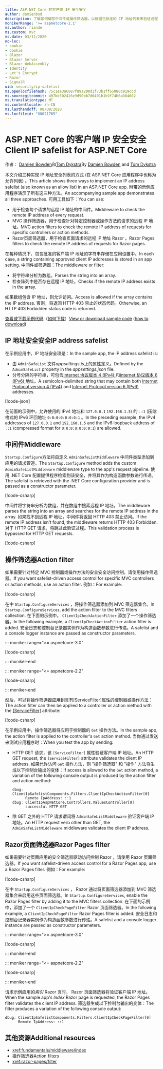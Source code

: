 ```yaml
---
title: ASP.NET Core 的客户端 IP 安全安全
author: damienbod
description: 了解如何编写中间件或操作筛选器，以根据已批准的 IP 地址列表来验证远程 IP 地址。
monikerRange: '>= aspnetcore-2.1'
ms.author: riande
ms.custom: mvc
ms.date: 03/12/2020
no-loc:
- cookie
- Cookie
- Blazor
- Blazor Server
- Blazor WebAssembly
- Identity
- Let's Encrypt
- Razor
- SignalR
uid: security/ip-safelist
ms.openlocfilehash: 75c1ea3a6087f89a200d1f73b1ff65080c819ccd
ms.sourcegitcommit: 497be502426e9d90bb7d0401b1b9f74b6a384682
ms.translationtype: MT
ms.contentlocale: zh-CN
ms.lasthandoff: 08/08/2020
ms.locfileid: "88021765"
---
```

# <a name="client-ip-safelist-for-aspnet-core"></a><span data-ttu-id="07390-103">ASP.NET Core 的客户端 IP 安全安全</span><span class="sxs-lookup"><span data-stu-id="07390-103">Client IP safelist for ASP.NET Core</span></span>

<span data-ttu-id="07390-104">作者： [Damien Bowden](https://twitter.com/damien_bod)和[Tom Dykstra](https://github.com/tdykstra)</span><span class="sxs-lookup"><span data-stu-id="07390-104">By [Damien Bowden](https://twitter.com/damien_bod) and [Tom Dykstra](https://github.com/tdykstra)</span></span>
 
<span data-ttu-id="07390-105">本文介绍三种实现 IP 地址安全列表的方式 (在 ASP.NET Core 应用程序中也称为允许列表) 。</span><span class="sxs-lookup"><span data-stu-id="07390-105">This article shows three ways to implement an IP address safelist (also known as an allow list) in an ASP.NET Core app.</span></span> <span data-ttu-id="07390-106">附带的示例应用程序演示了所有这三种方法。</span><span class="sxs-lookup"><span data-stu-id="07390-106">An accompanying sample app demonstrates all three approaches.</span></span> <span data-ttu-id="07390-107">可用工具如下：</span><span class="sxs-lookup"><span data-stu-id="07390-107">You can use:</span></span>

* <span data-ttu-id="07390-108">用于检查每个请求的远程 IP 地址的中间件。</span><span class="sxs-lookup"><span data-stu-id="07390-108">Middleware to check the remote IP address of every request.</span></span>
* <span data-ttu-id="07390-109">MVC 操作筛选器，用于检查针对特定控制器或操作方法的请求的远程 IP 地址。</span><span class="sxs-lookup"><span data-stu-id="07390-109">MVC action filters to check the remote IP address of requests for specific controllers or action methods.</span></span>
* <span data-ttu-id="07390-110">Razor页面筛选器，用于检查页面请求的远程 IP 地址 Razor 。</span><span class="sxs-lookup"><span data-stu-id="07390-110">Razor Pages filters to check the remote IP address of requests for Razor pages.</span></span>

<span data-ttu-id="07390-111">在每种情况下，包含批准的客户端 IP 地址的字符串存储在应用设置中。</span><span class="sxs-lookup"><span data-stu-id="07390-111">In each case, a string containing approved client IP addresses is stored in an app setting.</span></span> <span data-ttu-id="07390-112">中间件或筛选器：</span><span class="sxs-lookup"><span data-stu-id="07390-112">The middleware or filter:</span></span>

* <span data-ttu-id="07390-113">将字符串分析为数组。</span><span class="sxs-lookup"><span data-stu-id="07390-113">Parses the string into an array.</span></span> 
* <span data-ttu-id="07390-114">检查阵列中是否存在远程 IP 地址。</span><span class="sxs-lookup"><span data-stu-id="07390-114">Checks if the remote IP address exists in the array.</span></span>

<span data-ttu-id="07390-115">如果数组包含 IP 地址，则允许访问。</span><span class="sxs-lookup"><span data-stu-id="07390-115">Access is allowed if the array contains the IP address.</span></span> <span data-ttu-id="07390-116">否则，将返回 HTTP 403 禁止的状态代码。</span><span class="sxs-lookup"><span data-stu-id="07390-116">Otherwise, an HTTP 403 Forbidden status code is returned.</span></span>

<span data-ttu-id="07390-117">[查看或下载示例代码](https://github.com/dotnet/AspNetCore.Docs/tree/master/aspnetcore/security/ip-safelist/samples)（[如何下载](xref:index#how-to-download-a-sample)）</span><span class="sxs-lookup"><span data-stu-id="07390-117">[View or download sample code](https://github.com/dotnet/AspNetCore.Docs/tree/master/aspnetcore/security/ip-safelist/samples) ([how to download](xref:index#how-to-download-a-sample))</span></span>

## <a name="ip-address-safelist"></a><span data-ttu-id="07390-118">IP 地址安全安全</span><span class="sxs-lookup"><span data-stu-id="07390-118">IP address safelist</span></span>

<span data-ttu-id="07390-119">在示例应用中，IP 地址安全项是：</span><span class="sxs-lookup"><span data-stu-id="07390-119">In the sample app, the IP address safelist is:</span></span>

* <span data-ttu-id="07390-120">由 `AdminSafeList` 文件*appsettings.js上*的属性定义。</span><span class="sxs-lookup"><span data-stu-id="07390-120">Defined by the `AdminSafeList` property in the *appsettings.json* file.</span></span>
* <span data-ttu-id="07390-121">分号分隔的字符串，可包含[Internet 协议版本 4 (IPv4) ](https://wikipedia.org/wiki/IPv4)和[internet 协议版本 6 (IPv6) ](https://wikipedia.org/wiki/IPv6)地址。</span><span class="sxs-lookup"><span data-stu-id="07390-121">A semicolon-delimited string that may contain both [Internet Protocol version 4 (IPv4)](https://wikipedia.org/wiki/IPv4) and [Internet Protocol version 6 (IPv6)](https://wikipedia.org/wiki/IPv6) addresses.</span></span>

[!code-json[](ip-safelist/samples/3.x/ClientIpAspNetCore/appsettings.json?range=1-3&highlight=2)]

<span data-ttu-id="07390-122">在前面的示例中，允许使用的 IPv4 地址和 `127.0.0.1` `192.168.1.5`) 的 `::1` (压缩格式的 IPv6 环回地址 `0:0:0:0:0:0:0:1` 。</span><span class="sxs-lookup"><span data-stu-id="07390-122">In the preceding example, the IPv4 addresses of `127.0.0.1` and `192.168.1.5` and the IPv6 loopback address of `::1` (compressed format for `0:0:0:0:0:0:0:1`) are allowed.</span></span>

## <a name="middleware"></a><span data-ttu-id="07390-123">中间件</span><span class="sxs-lookup"><span data-stu-id="07390-123">Middleware</span></span>

<span data-ttu-id="07390-124">`Startup.Configure`方法将自定义 `AdminSafeListMiddleware` 中间件类型添加到应用的请求管道。</span><span class="sxs-lookup"><span data-stu-id="07390-124">The `Startup.Configure` method adds the custom `AdminSafeListMiddleware` middleware type to the app's request pipeline.</span></span> <span data-ttu-id="07390-125">使用 .NET Core 配置提供程序检索到该安全，并将其作为构造函数参数进行传递。</span><span class="sxs-lookup"><span data-stu-id="07390-125">The safelist is retrieved with the .NET Core configuration provider and is passed as a constructor parameter.</span></span>

[!code-csharp[](ip-safelist/samples/3.x/ClientIpAspNetCore/Startup.cs?name=snippet_ConfigureAddMiddleware)]

<span data-ttu-id="07390-126">中间件将字符串分析为数组，并在数组中搜索远程 IP 地址。</span><span class="sxs-lookup"><span data-stu-id="07390-126">The middleware parses the string into an array and searches for the remote IP address in the array.</span></span> <span data-ttu-id="07390-127">如果找不到远程 IP 地址，中间件将返回 HTTP 403 禁止访问。</span><span class="sxs-lookup"><span data-stu-id="07390-127">If the remote IP address isn't found, the middleware returns HTTP 403 Forbidden.</span></span> <span data-ttu-id="07390-128">对于 HTTP GET 请求，将跳过此验证过程。</span><span class="sxs-lookup"><span data-stu-id="07390-128">This validation process is bypassed for HTTP GET requests.</span></span>

[!code-csharp[](ip-safelist/samples/Shared/ClientIpSafelistComponents/Middlewares/AdminSafeListMiddleware.cs?name=snippet_ClassOnly)]

## <a name="action-filter"></a><span data-ttu-id="07390-129">操作筛选器</span><span class="sxs-lookup"><span data-stu-id="07390-129">Action filter</span></span>

<span data-ttu-id="07390-130">如果需要针对特定 MVC 控制器或操作方法的安全安全访问控制，请使用操作筛选器。</span><span class="sxs-lookup"><span data-stu-id="07390-130">If you want safelist-driven access control for specific MVC controllers or action methods, use an action filter.</span></span> <span data-ttu-id="07390-131">例如：</span><span class="sxs-lookup"><span data-stu-id="07390-131">For example:</span></span>

[!code-csharp[](ip-safelist/samples/Shared/ClientIpSafelistComponents/Filters/ClientIpCheckActionFilter.cs?name=snippet_ClassOnly)]

<span data-ttu-id="07390-132">在中 `Startup.ConfigureServices` ，将操作筛选器添加到 MVC 筛选器集合。</span><span class="sxs-lookup"><span data-stu-id="07390-132">In `Startup.ConfigureServices`, add the action filter to the MVC filters collection.</span></span> <span data-ttu-id="07390-133">在下面的示例中， `ClientIpCheckActionFilter` 添加了一个操作筛选器。</span><span class="sxs-lookup"><span data-stu-id="07390-133">In the following example, a `ClientIpCheckActionFilter` action filter is added.</span></span> <span data-ttu-id="07390-134">安全日志和控制台记录器实例作为构造函数参数进行传递。</span><span class="sxs-lookup"><span data-stu-id="07390-134">A safelist and a console logger instance are passed as constructor parameters.</span></span>

::: moniker range=">= aspnetcore-3.0"

[!code-csharp[](ip-safelist/samples/3.x/ClientIpAspNetCore/Startup.cs?name=snippet_ConfigureServicesActionFilter)]

::: moniker-end

::: moniker range="<= aspnetcore-2.2"

[!code-csharp[](ip-safelist/samples/2.x/ClientIpAspNetCore/Startup.cs?name=snippet_ConfigureServicesActionFilter)]

::: moniker-end

<span data-ttu-id="07390-135">然后，可以将操作筛选器应用到具有[[ServiceFilter]](xref:Microsoft.AspNetCore.Mvc.ServiceFilterAttribute)属性的控制器或操作方法：</span><span class="sxs-lookup"><span data-stu-id="07390-135">The action filter can then be applied to a controller or action method with the [[ServiceFilter]](xref:Microsoft.AspNetCore.Mvc.ServiceFilterAttribute) attribute:</span></span>

[!code-csharp[](ip-safelist/samples/3.x/ClientIpAspNetCore/Controllers/ValuesController.cs?name=snippet_ActionFilter&highlight=1)]

<span data-ttu-id="07390-136">在示例应用中，操作筛选器将应用于控制器的 `Get` 操作方法。</span><span class="sxs-lookup"><span data-stu-id="07390-136">In the sample app, the action filter is applied to the controller's `Get` action method.</span></span> <span data-ttu-id="07390-137">当你通过发送来测试应用程序时：</span><span class="sxs-lookup"><span data-stu-id="07390-137">When you test the app by sending:</span></span>

* <span data-ttu-id="07390-138">HTTP GET 请求，该 `[ServiceFilter]` 属性验证客户端 IP 地址。</span><span class="sxs-lookup"><span data-stu-id="07390-138">An HTTP GET request, the `[ServiceFilter]` attribute validates the client IP address.</span></span> <span data-ttu-id="07390-139">如果允许访问 `Get` 操作方法，则 "操作筛选器" 和 "操作" 方法将生成以下控制台输出的变体：</span><span class="sxs-lookup"><span data-stu-id="07390-139">If access is allowed to the `Get` action method, a variation of the following console output is produced by the action filter and action method:</span></span>

    ```
    dbug: ClientIpSafelistComponents.Filters.ClientIpCheckActionFilter[0]
          Remote IpAddress: ::1
    dbug: ClientIpAspNetCore.Controllers.ValuesController[0]
          successful HTTP GET    
    ```

* <span data-ttu-id="07390-140">除 GET 之外的 HTTP 请求谓词将 `AdminSafeListMiddleware` 验证客户端 IP 地址。</span><span class="sxs-lookup"><span data-stu-id="07390-140">An HTTP request verb other than GET, the `AdminSafeListMiddleware` middleware validates the client IP address.</span></span>

## <a name="no-locrazor-pages-filter"></a><span data-ttu-id="07390-141">Razor页面筛选器</span><span class="sxs-lookup"><span data-stu-id="07390-141">Razor Pages filter</span></span>

<span data-ttu-id="07390-142">如果需要针对页面应用的安全筛选器驱动访问控制 Razor ，请使用 Razor 页面筛选器。</span><span class="sxs-lookup"><span data-stu-id="07390-142">If you want safelist-driven access control for a Razor Pages app, use a Razor Pages filter.</span></span> <span data-ttu-id="07390-143">例如：</span><span class="sxs-lookup"><span data-stu-id="07390-143">For example:</span></span>

[!code-csharp[](ip-safelist/samples/Shared/ClientIpSafelistComponents/Filters/ClientIpCheckPageFilter.cs?name=snippet_ClassOnly)]

<span data-ttu-id="07390-144">在中 `Startup.ConfigureServices` ， Razor 通过将页面筛选器添加到 MVC 筛选器集合来启用这些页面筛选器。</span><span class="sxs-lookup"><span data-stu-id="07390-144">In `Startup.ConfigureServices`, enable the Razor Pages filter by adding it to the MVC filters collection.</span></span> <span data-ttu-id="07390-145">在下面的示例中，添加了一个 `ClientIpCheckPageFilter` Razor 页面筛选器。</span><span class="sxs-lookup"><span data-stu-id="07390-145">In the following example, a `ClientIpCheckPageFilter` Razor Pages filter is added.</span></span> <span data-ttu-id="07390-146">安全日志和控制台记录器实例作为构造函数参数进行传递。</span><span class="sxs-lookup"><span data-stu-id="07390-146">A safelist and a console logger instance are passed as constructor parameters.</span></span>

::: moniker range=">= aspnetcore-3.0"

[!code-csharp[](ip-safelist/samples/3.x/ClientIpAspNetCore/Startup.cs?name=snippet_ConfigureServicesPageFilter)]

::: moniker-end

::: moniker range="<= aspnetcore-2.2"

[!code-csharp[](ip-safelist/samples/2.x/ClientIpAspNetCore/Startup.cs?name=snippet_ConfigureServicesPageFilter)]

::: moniker-end

<span data-ttu-id="07390-147">请求示例应用的*索引* Razor 页时， Razor 页面筛选器将验证客户端 IP 地址。</span><span class="sxs-lookup"><span data-stu-id="07390-147">When the sample app's *Index* Razor page is requested, the Razor Pages filter validates the client IP address.</span></span> <span data-ttu-id="07390-148">筛选器生成以下控制台输出的变体：</span><span class="sxs-lookup"><span data-stu-id="07390-148">The filter produces a variation of the following console output:</span></span>

```
dbug: ClientIpSafelistComponents.Filters.ClientIpCheckPageFilter[0]
      Remote IpAddress: ::1
```

## <a name="additional-resources"></a><span data-ttu-id="07390-149">其他资源</span><span class="sxs-lookup"><span data-stu-id="07390-149">Additional resources</span></span>

* <xref:fundamentals/middleware/index>
* [<span data-ttu-id="07390-150">操作筛选器</span><span class="sxs-lookup"><span data-stu-id="07390-150">Action filters</span></span>](xref:mvc/controllers/filters#action-filters)
* <xref:razor-pages/filter>
